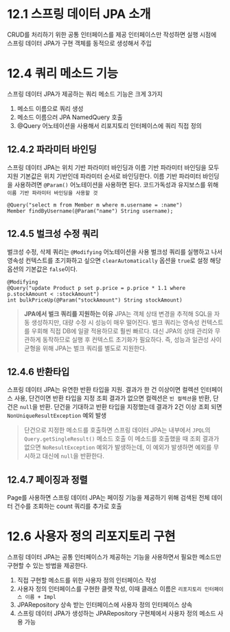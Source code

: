 <h1 id="121-스프링-데이터-jpa-소개">12.1 스프링 데이터 JPA 소개</h1>
<p>CRUD를 처리하기 위한 공통 인터페이스를 제공
인터페이스만 작성하면 실행 시점에 스프링 데이터 JPA가 구현 객체를 동적으로 생성해서 주입</p>
<h1 id="124-쿼리-메소드-기능">12.4 쿼리 메소드 기능</h1>
<p>스프링 데이터 JPA가 제공하는 쿼리 메소드 기능은 크게 3가지</p>
<ol>
<li>메소드 이름으로 쿼리 생성</li>
<li>메소드 이름으러 JPA NamedQuery 호출</li>
<li>@Query 어노테이션을 사용해서 리포지토리 인터페이스에 쿼리 직접 정의</li>
</ol>
<h2 id="1242-파라미터-바인딩">12.4.2 파라미터 바인딩</h2>
<p>스프링 데이터 JPA는 위치 기반 파라미터 바인딩과 이름 기반 파라미터 바인딩을 모두 지원
기본값은 위치 기반인데 파라미터 순서로 바인딩한다. 
이름 기반 파라미터 바인딩을 사용하려면 <code>@Param()</code> 어노테이션을 사용하면 된다.
코드가독성과 유지보스를 위해 <code>이름 기반 파라미터 바인딩을 사용할 것</code></p>
<pre><code class="language-java">@Query(&quot;select m from Member m where m.username = :name&quot;)
Member findByUsername(@Param(&quot;name&quot;) String username);</code></pre>
<h2 id="1245-벌크성-수정-쿼리">12.4.5 벌크성 수정 쿼리</h2>
<p>벌크성 수정, 삭제 쿼리는 <code>@Modifying</code> 어노테이션을 사용
벌크성 쿼리를 실행하고 나서 영속성 컨텍스트를 초기화하고 싶으면 <code>clearAutomatically</code> 옵션을 <code>true</code>로 설정
해당 옵션의 기본값은 <code>false</code>이다.</p>
<pre><code class="language-java">@Modifying
@Query(&quot;update Product p set p.price = p.price * 1.1 where p.stockAmount &lt; :stockAmount&quot;)
int bulkPriceUp(@Param(&quot;stockAmount&quot;) String stockAmount)</code></pre>
<blockquote>
<p><strong>JPA에서 벌크 쿼리를 지원하는 이유</strong>
JPA는 객체 상태 변경을 추적해 SQL을 자동 생성하지만, 대량 수정 시 성능이 매우 떨어진다.
벌크 쿼리는 영속성 컨텍스트를 우회해 직접 DB에 일괄 적용하므로 훨씬 빠르다.
대신 JPA의 상태 관리와 무관하게 동작하므로 실행 후 컨텍스트 초기화가 필요하다.
즉, 성능과 일관성 사이 균형을 위해 JPA는 벌크 쿼리를 별도로 지원한다.</p>
</blockquote>
<h2 id="1246-반환타입">12.4.6 반환타입</h2>
<p>스프링 데이터 JPA는 유연한 반환 타입을 지원.
결과가 한 건 이상이면 컬렉션 인터페이스 사용, 단건이면 반환 타입을 지정
조회 결과가 없으면 컬렉션은 <code>빈 컬렉션</code>을 반환, 단건은 <code>null</code>을 반환.
단건을 기대하고 반환 타입을 지정했는데 결과가 2건 이상 조회 되면 <code>NonUniqueResultException</code> 예외 발생</p>
<blockquote>
<p>단건으로 지정한 메소드를 호출하면 스프링 데이터 JPA는 내부에서 <code>JPQL</code>의 <code>Query.getSingleResult()</code> 메소드 호출
이 메소드를 호출했을 때 조회 결과가 없으면 <code>NoResultException</code> 예외가 발생하는데, 이 예외가 발생하면 예외를 무시하고 대신에 <code>null</code>을 반환한다.</p>
</blockquote>
<h2 id="1247-페이징과-정렬">12.4.7 페이징과 정렬</h2>
<p>Page를 사용하면 스프링 데이터 JPA는 페이징 기능을 제공하기 위해 검색된 전체 데이터 건수를 조회하는 count 쿼리를 추가로 호출</p>
<h1 id="126-사용자-정의-리포지토리-구현">12.6 사용자 정의 리포지토리 구현</h1>
<p>스프링 데이터 JPA는 공통 인터페이스가 제공하는 기능을 사용하면서 필요한 메소드만 구현할 수 있는 방법을 제공한다.</p>
<ol>
<li>직접 구현할 메소드를 위한 사용자 정의 인터페이스 작성</li>
<li>사용자 정의 인터페이스를 구현한 클랫 작성, 이때 클래스 이름은 <code>리포지토리 인터페이스 이름 + Impl</code></li>
<li>JPARepository 상속 받는 인터페이스에 사용자 정의 인터페이스 상속</li>
<li>스프링 데이터 JPA가 생성하는 JPARepository 구현체에서 사용자 정의 메소드 사용 가능</li>
</ol>